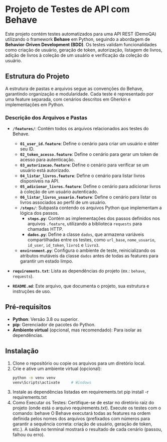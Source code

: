 # Projeto de Testes de API com Behave

Este projeto contém testes automatizados para uma API REST (DemoQA) utilizando o framework **Behave** em Python, seguindo a abordagem de **Behavior-Driven Development (BDD)**. Os testes validam funcionalidades como criação de usuário, geração de token, autorização, listagem de livros, adição de livros à coleção de um usuário e verificação da coleção do usuário.

## Estrutura do Projeto

A estrutura de pastas e arquivos segue as convenções do Behave, garantindo organização e modularidade. Cada teste é representado por uma feature separada, com cenários descritos em Gherkin e implementações em Python.


### Descrição dos Arquivos e Pastas

- **`/features/`**: Contém todos os arquivos relacionados aos testes do Behave.
  - **`01_user_id.feature`**: Define o cenário para criar um usuário e obter seu ID.
  - **`02_token_acesso.feature`**: Define o cenário para gerar um token de acesso para autenticação.
  - **`03_autorizacao.feature`**: Define o cenário para verificar se um usuário está autorizado.
  - **`04_listar_livros.feature`**: Define o cenário para listar livros disponíveis na API.
  - **`05_adicionar_livros.feature`**: Define o cenário para adicionar livros à coleção de um usuário autenticado.
  - **`06_listar_livros_usuario.feature`**: Define o cenário para listar os livros associados ao perfil de um usuário.
  - **`/steps/`**: Subpasta contendo os arquivos Python que implementam a lógica dos passos.
    - **`steps.py`**: Contém as implementações dos passos definidos nos arquivos `.feature`, utilizando a biblioteca `requests` para chamadas HTTP.
    - **`dados.py`**: Define a classe `dados`, que armazena variáveis compartilhadas entre os testes, como `url_base`, `nome_usuario`, `id_user`, `id_token`, `livro1` e `livro3`.
  - **`environment.py`**: Configura o ambiente de teste, reinicializando os atributos mutáveis da classe `dados` antes de todas as features para garantir um estado limpo.

- **`requirements.txt`**: Lista as dependências do projeto (ex.: `behave`, `requests`).

- **`README.md`**: Este arquivo, que documenta o projeto, sua estrutura e instruções de uso.

## Pré-requisitos

- **Python**: Versão 3.8 ou superior.
- **pip**: Gerenciador de pacotes do Python.
- **Ambiente virtual** (opcional, mas recomendado): Para isolar as dependências.

## Instalação

1. Clone o repositório ou copie os arquivos para um diretório local.
2. Crie e ative um ambiente virtual (opcional):
   ```bash
   python -m venv venv
   venv\Scripts\activate     # Windows
3. Instale as dependências listadas em requirements.txt
    pip install -r requirements.txt
4. Como Executar os Testes:
    Certifique-se de estar no diretório raiz do projeto (onde está o arquivo requirements.txt).
    Execute os testes com o comando:
        behave
    O Behave executará todas as features na ordem definida pelos nomes dos arquivos (prefixados com números para garantir a sequência correta: criação de usuário, geração de token, etc.).
    A saída no terminal mostrará o resultado de cada cenário (passou, falhou ou erro).